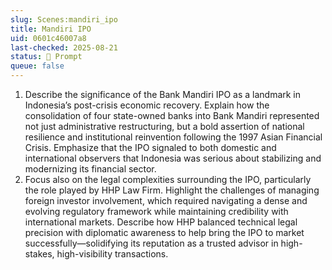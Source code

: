 ```yaml
---
slug: Scenes:mandiri_ipo
title: Mandiri IPO
uid: 0601c46007a8
last-checked: 2025-08-21
status: 💬 Prompt
queue: false
---
```

1. Describe the significance of the Bank Mandiri IPO as a landmark in Indonesia’s post-crisis economic recovery. Explain how the consolidation of four state-owned banks into Bank Mandiri represented not just administrative restructuring, but a bold assertion of national resilience and institutional reinvention following the 1997 Asian Financial Crisis. Emphasize that the IPO signaled to both domestic and international observers that Indonesia was serious about stabilizing and modernizing its financial sector.
3. Focus also on the legal complexities surrounding the IPO, particularly the role played by HHP Law Firm. Highlight the challenges of managing foreign investor involvement, which required navigating a dense and evolving regulatory framework while maintaining credibility with international markets. Describe how HHP balanced technical legal precision with diplomatic awareness to help bring the IPO to market successfully—solidifying its reputation as a trusted advisor in high-stakes, high-visibility transactions.

